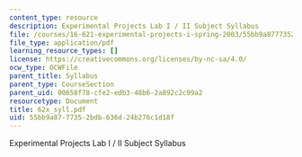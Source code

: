 ```yaml
---
content_type: resource
description: Experimental Projects Lab I / II Subject Syllabus
file: /courses/16-621-experimental-projects-i-spring-2003/55bb9a8777352bdb636d24b276c1d18f_62x_syll.pdf
file_type: application/pdf
learning_resource_types: []
license: https://creativecommons.org/licenses/by-nc-sa/4.0/
ocw_type: OCWFile
parent_title: Syllabus
parent_type: CourseSection
parent_uid: 00658f78-cfe2-edb3-48b6-2a892c2c99a2
resourcetype: Document
title: 62x_syll.pdf
uid: 55bb9a87-7735-2bdb-636d-24b276c1d18f
---
```

Experimental Projects Lab I / II Subject Syllabus